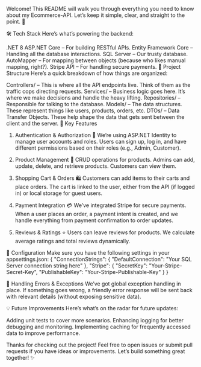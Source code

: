 Welcome! This README will walk you through everything you need to know about my Ecommerce-API. Let’s keep it simple, clear, and straight to the point. 🎯

🛠️ Tech Stack
Here’s what’s powering the backend:

.NET 8
ASP.NET Core – For building RESTful APIs.
Entity Framework Core – Handling all the database interactions.
SQL Server – Our trusty database.
AutoMapper – For mapping between objects (because who likes manual mapping, right?).
Stripe API – For handling secure payments.
📂 Project Structure
Here’s a quick breakdown of how things are organized:

Controllers/ – This is where all the API endpoints live. Think of them as the traffic cops directing requests.
Services/ – Business logic goes here. It’s where we make decisions and handle the heavy lifting.
Repositories/ – Responsible for talking to the database.
Models/ – The data structures. These represent things like users, products, orders, etc.
DTOs/ – Data Transfer Objects. These help shape the data that gets sent between the client and the server.
🌟 Key Features
1. Authentication & Authorization 🔐
We’re using ASP.NET Identity to manage user accounts and roles. Users can sign up, log in, and have different permissions based on their roles (e.g., Admin, Customer).

2. Product Management 🛒
CRUD operations for products. Admins can add, update, delete, and retrieve products. Customers can view them.

3. Shopping Cart & Orders 🛍️
Customers can add items to their carts and place orders. The cart is linked to the user, either from the API (if logged in) or local storage for guest users.

4. Payment Integration 💳
We’ve integrated Stripe for secure payments. When a user places an order, a payment intent is created, and we handle everything from payment confirmation to order updates.

5. Reviews & Ratings ⭐
Users can leave reviews for products. We calculate average ratings and total reviews dynamically.

🔧 Configuration
Make sure you have the following settings in your appsettings.json:
{
  "ConnectionStrings": {
    "DefaultConnection": "Your SQL Server connection string here"
  },
  "Stripe": {
    "SecretKey": "Your-Stripe-Secret-Key",
    "PublishableKey": "Your-Stripe-Publishable-Key"
  }
}

🐞 Handling Errors & Exceptions
We’ve got global exception handling in place. If something goes wrong, a friendly error response will be sent back with relevant details (without exposing sensitive data).

💡 Future Improvements
Here’s what’s on the radar for future updates:

Adding unit tests to cover more scenarios.
Enhancing logging for better debugging and monitoring.
Implementing caching for frequently accessed data to improve performance.

Thanks for checking out the project! Feel free to open issues or submit pull requests if you have ideas or improvements. Let’s build something great together! ✨
